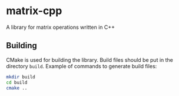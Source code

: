 # matrix-cpp
A library for matrix operations written in C++

## Building
CMake is used for building the library.
Build files should be put in the directory `build`.
Example of commands to generate build files:
```sh
mkdir build
cd build
cmake ..
```